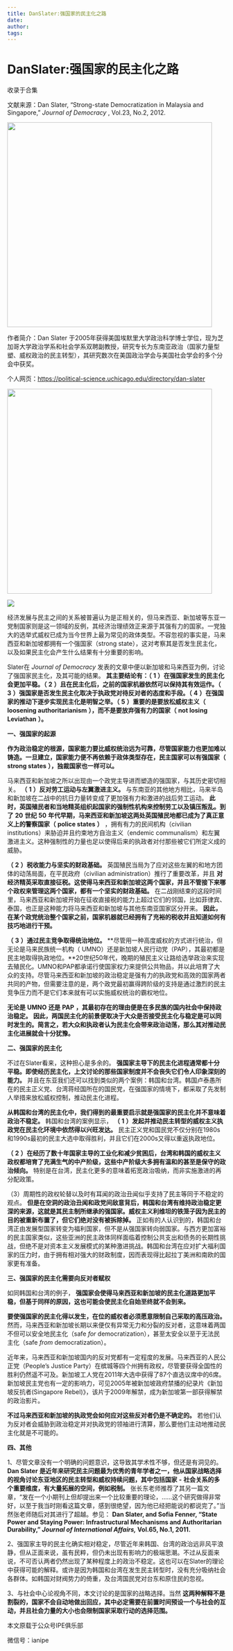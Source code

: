 ```yaml
---
title: DanSlater:强国家的民主化之路
date: 
author: 
tags: 
---
```

# DanSlater:强国家的民主化之路


收录于合集

文献来源：Dan Slater, “Strong-state Democratization in Malaysia and Singapore,”
_Journal of Democracy_ , Vol.23, No.2, 2012.

<img src='/images/660/2.png' width='472px' />

作者简介：Dan Slater
于2005年获得美国埃默里大学政治科学博士学位，现为芝加哥大学政治学系和社会学系双聘副教授，研究专长为东南亚政治（国家力量型塑、威权政治的民主转型），其研究数次在美国政治学会与美国社会学会的多个分会中获奖。

个人网页：https://political-science.uchicago.edu/directory/dan-slater

<img src='/images/660/3.png' width='472px' />

![](/images/660/4.jpeg)

经济发展与民主之间的关系被普遍认为是正相关的，但马来西亚、新加坡等东亚一党制国家则是这一领域的反例，其经济治理绩效正来源于其强有力的国家。一党独大的选举式威权已成为当今世界上最为常见的政体类型。不容忽视的事实是，马来西亚和新加坡都拥有一个强国家（strong
state），这对考察其是否发生民主化，以及如果民主化会产生什么结果有十分重要的影响。

Slater在 _Journal of Democracy_ 发表的文章中便以新加坡和马来西亚为例，讨论了强国家民主化，及其可能的结果。
**其主要结论有：（** **1** **）在强国家发生的民主化会更加平稳。（** **2**
**）且在民主化后，之前的国家机器依然可以保持其有效运作。（** **3** **）强国家是否发生民主化取决于执政党对待反对者的态度和手段。（**
**4** **）在强国家的推动下逐步实现民主化是明智之举。（** **5** **）重要的是要放松威权主义（** **loosening
authoritarianism** **），而不是要放弃强有力的国家（** **not losing Leviathan** **）。**

**一、强国家的起源**

**作为政治稳定的根源，国家能力要比威权统治远为可靠，尽管国家能力也更加难以铸造。一旦建立，国家能力便不再依赖于政体类型存在，民主国家可以有强国家（**
**strong states** **），独裁国家也一样可以。**

马来西亚和新加坡之所以出现由一个政党主导进而塑造的强国家，与其历史密切相关。 **（** **1** **）反对劳工运动与左翼激进主义。**
与东南亚的其他地方相比，马来半岛和新加坡在二战中的抗日力量转变成了更加强有力和激进的战后劳工运动。
**此时，英国殖民者和当地精英组织起国家的强制性机构来控制劳工以及镇压叛乱。到了** **20** **世纪** **50**
**年代早期，马来西亚和新加坡这两处英国殖民地都已成为了真正意义上的警察国家（** **police states** **）**
，拥有有力的民间机构（civilian institutions）来胁迫并且约束地方自治主义（endemic
communalism）和左翼激进主义。这种强制性的力量也足以使得后来的执政者对付那些被它们所定义成的威胁。

**（** **2** **）税收能力与坚实的财政基础。** 英国殖民当局为了应对这些左翼的和地方团体的动荡局面，在平民政府（civilian
administration）推行了重要改革，并且
**对经济精英采取直接征税。这使得马来西亚和新加坡这两个国家，并且不管接下来哪个政权来管理这两个国家，都有一个坚实的财政基础。**
在二战刚结束的这段时间里，马来西亚和新加坡开始在征收直接税的能力上超过它们的邻国，比如菲律宾、泰国，也正是这种能力将马来西亚和新加坡与其他东南亚国家区分开来。
**因此，在某个政党统治整个国家之前，国家机器就已经拥有了充裕的税收并且知道如何有技巧地进行干预。**

**（** **3** **）通过民主竞争取得统治地位。** **尽管用一种高度威权的方式进行统治，但无论是马来民族统一机构（
UMNO）还是新加坡人民行动党（PAP），其最初都是民主地取得执政地位。**20世纪50年代，晚期的殖民主义让路给选举政治来实现去殖民化。UMNO和PAP都承诺行使国家权力来提供公共物品，并以此培育了大众的支持。尽管马来西亚和新加坡的政治稳定是强有力的执政党和高效的国家两者共同的产物，但需要注意的是，两个政党最初赢得跨阶级的支持是通过激烈的民主竞争压力而不是它们本来就有可以实施威权统治的霸权地位。

**无论是** **UMNO** **还是** **PAP** **，其最初存在的理由便是在多民族的国内社会中保持政治稳定。**
**因此，两国民主化的前景便取决于大众是否接受民主化与稳定是可以同时发生的。简言之，若大众和执政者认为民主化会带来政治动荡，那么其对推动民主化进展就会十分犹豫。**

**二、强国家的民主化**

不过在Slater看来，这种担心是多余的。
**强国家主导下的民主化进程通常都十分平稳。即使经历民主化，上文讨论的那些国家制度并不会丧失它们令人印象深刻的能力。**
并且在东亚我们还可以找到类似的两个案例：韩国和台湾。韩国卢泰愚所在的民主正义党、台湾蒋经国所在的国民党，在强国家的情境下，都采取了先发制人举措来放松威权控制，推动民主化进程。

**从韩国和台湾的民主化中，我们得到的最重要启示就是强国家的民主化并不意味着政治不稳定。** 韩国和台湾的案例显示， **（** **1**
**）发起并推动民主转型的威权主义执政党在民主化环境中依然得以兴旺发达。**
民主正义党和国民党不仅分别在1980s和1990s最初的民主大选中取得胜利，并且它们在2000s又得以重返执政地位。

**（** **2**
**）在经历了数十年国家主导的工业化和减少贫困后，台湾和韩国的威权主义政权都培育了充满生气的中产阶级，这些中产阶级大多拥有温和的甚至是保守的政治倾向。**
特别是在台湾，民主化更多的意味着拓宽政治吸纳，而非实施激进的再分配政策。

（3）周期性的政权轮替以及时有耳闻的政治丑闻似乎支持了民主等同于不稳定的观点。
**但是在空洞的政治丑闻和政党间敌意背后，韩国和台湾有维持政治稳定更深的来源，这就是其民主制所继承的强国家。威权主义利维坦的铁笼子因为民主的目的被重新布置了，但它们绝对没有被拆除掉。**
正如有的人认识到的，韩国和台湾正由发展型国家转变为福利国家，但不是从强国家转向弱国家。与西方更加富裕的民主国家类似，这些亚洲的民主政体同样面临着控制公共支出和债务的长期性挑战，但绝不是对资本主义发展模式的某种激进挑战。韩国和台湾在应对扩大福利国家的压力时，由于拥有相对强大的财政制度，因而表现得比起拉丁美洲和南欧的国家更有准备。

**三、强国家的民主化需要向反对者赋权**

如同韩国和台湾的例子， **强国家会使得马来西亚和新加坡的民主化道路更加平稳，但基于同样的原因，这也可能会使民主化自始至终就不会到来。**

**要使强国家的民主化得以发生，在位的威权者必须愿意限制自己采取的高压政治。**
然而，马来西亚和新加坡长期以来便仅有异常无力和分裂的反对者，这意味着两国不但可以安全地民主化（safe _for_
democratization），甚至太安全以至于无法民主化（safe _from_ democratization）。

近年来，马来西亚和新加坡国内的反对党都有一定程度的发展。马来西亚的人民公正党（People’s Justice
Party）在槟城等四个州拥有政权，尽管要获得全国性的胜利仍然遥不可及。新加坡工人党在2011年大选中获得了87个直选议席中的6席。新加坡民主党也有一定的影响力，可见2005年被新加坡政府禁播的纪录片《新加坡反抗者(Singapore
Rebel)》，该片于2009年解禁，成为新加坡第一部获得解禁的政治影片。

**不过马来西亚和新加坡的执政党会如何应对这些反对者仍是不确定的。**
若他们认为反对者会威胁到政治稳定并对执政党的领袖进行清算，那么要他们主动地推动民主化就是不可能的。

**四、其他**

1、尽管文章没有一个明确的问题意识，这导致其学术性不够，但还是有洞见的。 **Dan Slater**
**是近年来研究民主问题最为优秀的青年学者之一，他从国家战略选择的视角讨论东亚地区的民主转型和威权持续问题，其中包括国家** **-**
**社会关系的多个重要维度，有大量拓展的空间，例如税制。**
张长东老师推荐了其另一篇文章，“发在一个小期刊上但却提出来一个比较重要的理论，……这个研究做得非常好，以至于我当时刚看这篇文章，感到很绝望，因为他已经把能说的都说完了。”当然张老师随后对其进行了超越。参见：
**Dan Slater, and Sofia Fenner, “State Power and Staying Power:
Infrastructural Mechanisms and Authoritarian Durability,” _Journal of
International Affairs,_ Vol.65, No.1, 2011.**

2、强国家主导的民主化确实相对稳定，尽管近年来韩国、台湾的政治远非风平浪静，但从正面来说，虽有民粹，但仍未出现有影响力的极端思潮。不过从反面来说，不可否认两者仍然出现了某种程度上的政治不稳定。这也可以在Slater的理论中获得可能的解释。或许是因为韩国和台湾在发生民主转型时，没有充分吸纳社会各群体。如韩国对财阀势力的倚重，及台湾国民党对台东和原住民的忽视。

3、与社会中心论视角不同，本文讨论的是国家的战略选择。当然
**这两种解释不是割裂的，国家不会自动地做出回应，其中必定需要在前置时间预设一个与社会的互动，并且社会力量的大小也会限制国家采取行动的选择范围。**

  

本文原载于公众号IPE俱乐部

微信号：ianipe

